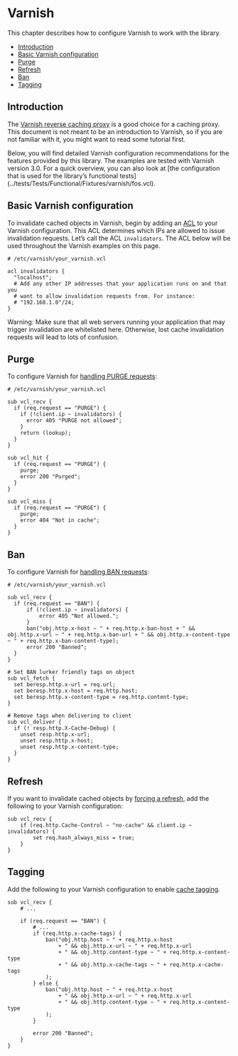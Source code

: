 Varnish
=======

This chapter describes how to configure Varnish to work with the library.

* [Introduction](#introduction)
* [Basic Varnish configuration](#basic-varnish-configuration)
* [Purge](#purge)
* [Refresh](#refresh)
* [Ban](#ban)
* [Tagging](#tagging)

Introduction
------------

The [Varnish reverse caching proxy](https://www.varnish-cache.org) is a good
choice for a caching proxy. This document is not meant to be an introduction to
Varnish, so if you are not familiar with it, you might want to read some
tutorial first.

Below, you will find detailed Varnish configuration recommendations for the
features provided by this library. The examples are tested with Varnish
version 3.0. For a quick overview, you can also look at [the configuration
that is used for the library’s functional tests]
(../tests/Tests/Functional/Fixtures/varnish/fos.vcl).

Basic Varnish configuration
---------------------------

To invalidate cached objects in Varnish, begin by adding an
[ACL](https://www.varnish-cache.org/docs/3.0/tutorial/vcl.html#example-3-acls)
to your Varnish configuration. This ACL determines which IPs are allowed to
issue invalidation requests. Let’s call the ACL `invalidators`. The ACL below
will be used throughout the Varnish examples on this page.

```varnish
# /etc/varnish/your_varnish.vcl

acl invalidators {
  "localhost";
  # Add any other IP addresses that your application runs on and that you
  # want to allow invalidation requests from. For instance:
  # "192.168.1.0"/24;
}
```

Warning: Make sure that all web servers running your application that may
trigger invalidation are whitelisted here. Otherwise, lost cache invalidation
requests will lead to lots of confusion.

Purge
-----

To configure Varnish for [handling PURGE requests](https://www.varnish-cache.org/docs/3.0/tutorial/purging.html):

```varnish
# /etc/varnish/your_varnish.vcl

sub vcl_recv {
  if (req.request == "PURGE") {
    if (!client.ip ~ invalidators) {
      error 405 "PURGE not allowed";
    }
    return (lookup);
  }
}

sub vcl_hit {
  if (req.request == "PURGE") {
    purge;
    error 200 "Purged";
  }
}

sub vcl_miss {
  if (req.request == "PURGE") {
    purge;
    error 404 "Not in cache";
  }
}
```

Ban
---

To configure Varnish for [handling BAN requests](https://www.varnish-software.com/static/book/Cache_invalidation.html):

```varnish
# /etc/varnish/your_varnish.vcl

sub vcl_recv {
  if (req.request == "BAN") {
      if (!client.ip ~ invalidators) {
          error 405 "Not allowed.";
      }
      ban("obj.http.x-host ~ " + req.http.x-ban-host + " && obj.http.x-url ~ " + req.http.x-ban-url + " && obj.http.x-content-type ~ " + req.http.x-ban-content-type);
      error 200 "Banned";
  }
}

# Set BAN lurker friendly tags on object
sub vcl_fetch {
  set beresp.http.x-url = req.url;
  set beresp.http.x-host = req.http.host;
  set beresp.http.x-content-type = req.http.content-type;
}

# Remove tags when delivering to client
sub vcl_deliver {
  if (! resp.http.X-Cache-Debug) {
    unset resp.http.x-url;
    unset resp.http.x-host;
    unset resp.http.x-content-type;
  }
}
```

Refresh
-------

If you want to invalidate cached objects by [forcing a refresh](https://www.varnish-cache.org/trac/wiki/VCLExampleEnableForceRefresh),
add the following to your Varnish configuration:

```varnish
sub vcl_recv {
    if (req.http.Cache-Control ~ "no-cache" && client.ip ~ invalidators) {
        set req.hash_always_miss = true;
    }
}
```

Tagging
-------

Add the following to your Varnish configuration to enable [cache tagging](cache-manaager.md#tags).

```varnish
sub vcl_recv {
    # ...

    if (req.request == "BAN") {
        # ...
        if (req.http.x-cache-tags) {
            ban("obj.http.host ~ " + req.http.x-host
                + " && obj.http.x-url ~ " + req.http.x-url
                + " && obj.http.content-type ~ " + req.http.x-content-type
                + " && obj.http.x-cache-tags ~ " + req.http.x-cache-tags
            );
        } else {
            ban("obj.http.host ~ " + req.http.x-host
                + " && obj.http.x-url ~ " + req.http.x-url
                + " && obj.http.content-type ~ " + req.http.x-content-type
            );
        }

        error 200 "Banned";
    }
}
```

